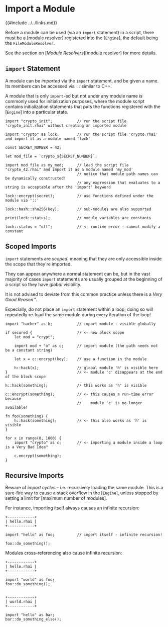 Import a Module
===============

{{#include ../../links.md}}


Before a module can be used (via an `import` statement) in a script, there must be a [module resolver]
registered into the [`Engine`], the default being the `FileModuleResolver`.

See the section on [_Module Resolvers_][module resolver] for more details.


`import` Statement
-----------------

A module can be _imported_ via the `import` statement, and be given a name.
Its members can be accessed via `::` similar to C++.

A module that is only `import`-ed but not under any module name is commonly used for initialization purposes,
where the module script contains initialization statements that puts the functions registered with the
[`Engine`] into a particular state.

```js,no_run
import "crypto_init";           // run the script file 'crypto_init.rhai' without creating an imported module

import "crypto" as lock;        // run the script file 'crypto.rhai' and import it as a module named 'lock'

const SECRET_NUMBER = 42;

let mod_file = `crypto_${SECRET_NUMBER}`;

import mod_file as my_mod;      // load the script file "crypto_42.rhai" and import it as a module named 'my_mod'
                                // notice that module path names can be dynamically constructed!
                                // any expression that evaluates to a string is acceptable after the 'import' keyword

lock::encrypt(secret);          // use functions defined under the module via '::'

lock::hash::sha256(key);        // sub-modules are also supported

print(lock::status);            // module variables are constants

lock::status = "off";           // <- runtime error - cannot modify a constant
```


Scoped Imports
--------------

`import` statements are _scoped_, meaning that they are only accessible inside the scope that they're imported.

They can appear anywhere a normal statement can be, but in the vast majority of cases `import` statements are
usually grouped at the beginning of a script so they have _global_ visibility.

It is not advised to deviate from this common practice unless there is a _Very Good Reason™_.

Especially, do not place an `import` statement within a loop; doing so will repeatedly re-load the
same module during every iteration of the loop!

```rust,no_run
import "hacker" as h;           // import module - visible globally

if secured {                    // <- new block scope
    let mod = "crypt";

    import mod + "o" as c;      // import module (the path needs not be a constant string)

    let x = c::encrypt(key);    // use a function in the module

    h::hack(x);                 // global module 'h' is visible here
}                               // <- module 'c' disappears at the end of the block scope

h::hack(something);             // this works as 'h' is visible

c::encrypt(something);          // <- this causes a run-time error because
                                //    module 'c' is no longer available!

fn foo(something) {
    h::hack(something);         // <- this also works as 'h' is visible
}

for x in range(0, 1000) {
    import "crypto" as c;       // <- importing a module inside a loop is a Very Bad Idea™

    c.encrypt(something);
}
```


Recursive Imports
----------------

Beware of _import cycles_ &ndash; i.e. recursively loading the same module. This is a sure-fire way to
cause a stack overflow in the [`Engine`], unless stopped by setting a limit for [maximum number of modules].

For instance, importing itself always causes an infinite recursion:

```rust,no_run
+------------+
| hello.rhai |
+------------+

import "hello" as foo;          // import itself - infinite recursion!

foo::do_something();
```

Modules cross-referencing also cause infinite recursion:

```rust,no_run
+------------+
| hello.rhai |
+------------+

import "world" as foo;
foo::do_something();


+------------+
| world.rhai |
+------------+

import "hello" as bar;
bar::do_something_else();
```
